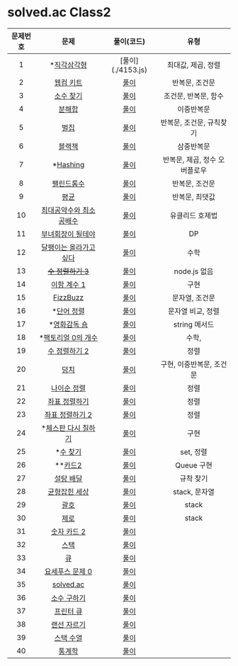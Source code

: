 # solved.ac Class2

| 문제번호 |  문제  | 풀이(코드) | 유형 |    
|  :---:  | :---: |   :---:  |   :---:  |    
| 1  | *[직각삼각형](https://www.acmicpc.net/problem/4153) | [풀이](./4153.js\) | 최대값, 제곱, 정렬 |    
| 2  | [웹컴 키트](https://www.acmicpc.net/problem/30802) | [풀이](./30802.js) | 반복문, 조건문 |    
| 3  | [소수 찾기](https://www.acmicpc.net/problem/1978) | [풀이](./1978.js) | 조건문, 반복문, 함수 |    
| 4  | [분해합](https://www.acmicpc.net/problem/2231) | [풀이](./2231.js) | 이중반복문 |    
| 5  | [벌집](https://www.acmicpc.net/problem/2292) | [풀이](./2292.js) | 반복문, 조건문, 규칙찾기 |    
| 6  | [블랙잭](https://www.acmicpc.net/problem/2798) | [풀이](./2798.js) | 삼중반복문 |    
| 7  | *[Hashing](https://www.acmicpc.net/problem/15829) | [풀이](./15829.js) | 반복문, 제곱, 정수 오버플로우 |    
| 8  | [팰린드롬수](https://www.acmicpc.net/problem/1259) | [풀이](./1259.js) | 반복문, 조건문 |    
| 9  | [평균](https://www.acmicpc.net/problem/1546) | [풀이](./1546.js) | 반복문, 최댓값 |    
| 10  | [최대공약수와 최소공배수](https://www.acmicpc.net/problem/2609) | [풀이](./2609.js) | 유클리드 호제법 |    
| 11  | [부녀회장이 될테야](https://www.acmicpc.net/problem/2775) | [풀이](./2775.js) | DP |    
| 12  | [달팽이는 올라가고 싶다](https://www.acmicpc.net/problem/2869) | [풀이](./2869.js) | 수학 |    
| 13  | <s>[수 정렬하기 3](https://www.acmicpc.net/problem/10989)</s> | [풀이]() | node.js 없음 |    
| 14  | [이항 계수 1](https://www.acmicpc.net/problem/11050) | [풀이](./11050.js) | 구현 |    
| 15  | [FizzBuzz](https://www.acmicpc.net/problem/28702) | [풀이](./28702.js) | 문자열, 조건문 |    
| 16  | *[단어 정렬](https://www.acmicpc.net/problem/1181) | [풀이](./1181.js) | 문자열 비교, 정렬 |    
| 17  | *[영화감독 숌](https://www.acmicpc.net/problem/1436) | [풀이](./1436.js) | string 메서드 |    
| 18  | *[팩토리얼 0의 개수](https://www.acmicpc.net/problem/1676) | [풀이](./1676.js) | 수학, |    
| 19  | [수 정렬하기 2](https://www.acmicpc.net/problem/2751) | [풀이](./2751.js) | 정렬 |    
| 20  | [덩치](https://www.acmicpc.net/problem/7568) | [풀이](./7568.js) | 구현, 이중반복문, 조건문 |    
| 21  | [나이순 정렬](https://www.acmicpc.net/problem/10814) | [풀이](./10814.js) | 정렬 |    
| 22  | [좌표 정렬하기](https://www.acmicpc.net/problem/11650) | [풀이](./11650.js) | 정렬 |    
| 23  | [좌표 정렬하기 2](https://www.acmicpc.net/problem/11651) | [풀이](./11651.js) | 정렬 |    
| 24  | *[체스판 다시 칠하기](https://www.acmicpc.net/problem/1018) | [풀이](./1018.js) | 구현 |    
| 25  | *[수 찾기](https://www.acmicpc.net/problem/1920) | [풀이](./1920.js) | set, 정렬 |    
| 26  | **[카드2](https://www.acmicpc.net/problem/2164) | [풀이]() | Queue 구현  |    
| 27  | [설탕 배달](https://www.acmicpc.net/problem/2839) | [풀이](./2839.js) | 규착 찾기 |    
| 28  | [균형잡힌 세상](https://www.acmicpc.net/problem/4949) | [풀이](./4949.js) | stack, 문자열 |    
| 29  | [괄호](https://www.acmicpc.net/problem/9012) | [풀이](./9012.js) | stack |    
| 30  | [제로](https://www.acmicpc.net/problem/10773) | [풀이](./10773.js) | stack |    
| 31  | [숫자 카드 2](https://www.acmicpc.net/problem/10816) | [풀이]() |  |    
| 32  | [스택](https://www.acmicpc.net/problem/10828) | [풀이]() |  |    
| 33  | [큐](https://www.acmicpc.net/problem/10845) | [풀이]() |  |    
| 34  | [요세푸스 문제 0](https://www.acmicpc.net/problem/11866) | [풀이]() |  |    
| 35  | [solved.ac](https://www.acmicpc.net/problem/18110) | [풀이]() |  |    
| 36  | [소수 구하기](https://www.acmicpc.net/problem/1929) | [풀이]() |  |    
| 37  | [프린터 큐](https://www.acmicpc.net/problem/1966) | [풀이]() |  |    
| 38  | [랜선 자르기](https://www.acmicpc.net/problem/1654) | [풀이]() |  |    
| 39  | [스택 수열](https://www.acmicpc.net/problem/1874) | [풀이]() |  |    
| 40  | [통계학](https://www.acmicpc.net/problem/2108) | [풀이]() |  |    